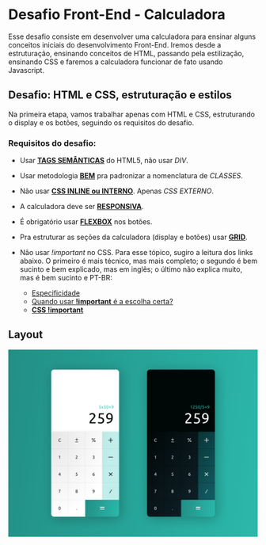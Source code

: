 # Desafio Front-End - Calculadora
Esse desafio consiste em desenvolver uma calculadora para ensinar alguns conceitos iniciais do desenvolvimento Front-End. Iremos desde a estruturação, ensinando conceitos de HTML, passando pela estilização, ensinando CSS e faremos a calculadora funcionar de fato usando Javascript.

## Desafio: HTML e CSS, estruturação e estilos

Na primeira etapa, vamos trabalhar apenas com HTML e CSS, estruturando o display e os botões, seguindo os requisitos do desafio.

### Requisitos do desafio:

- Usar **[TAGS SEMÂNTICAS](https://www.w3schools.com/html/html5_semantic_elements.asp)** do HTML5, não usar *DIV*.

- Usar metodologia **[BEM](http://getbem.com)** pra padronizar a nomenclatura de *CLASSES*.

- Não usar **[CSS INLINE ou INTERNO](https://www.w3schools.com/css/css_howto.asp)**. Apenas *CSS EXTERNO*.

- A calculadora deve ser **[RESPONSIVA](https://www.w3schools.com/html/html_responsive.asp)**.

- É obrigatório usar **[FLEXBOX](https://css-tricks.com/snippets/css/a-guide-to-flexbox/)** nos botões.

- Pra estruturar as seções da calculadora (display e botões) usar **[GRID](https://css-tricks.com/snippets/css/complete-guide-grid)**.

- Não usar *!important* no CSS. Para esse tópico, sugiro a leitura dos links abaixo. O primeiro é mais técnico, mas mais completo; o segundo é bem sucinto e bem explicado, mas em inglês; o último não explica muito, mas é bem sucinto e PT-BR:
  - [Especificidade](https://developer.mozilla.org/pt-BR/docs/Web/CSS/Specificity)
  - [Quando usar **!important** é a escolha certa?](https://css-tricks.com/when-using-important-is-the-right-choice)
  - **[CSS !important](https://zenorocha.com/css-important)**

## Layout

![LAYOUT DA CALCULADORA](/assets/calculadora.png)
